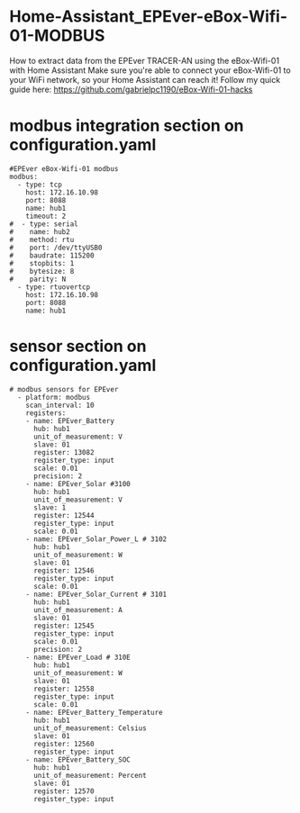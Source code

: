 # Home-Assistant_EPEver-eBox-Wifi-01-MODBUS
How to extract data from the EPEver TRACER-AN using the eBox-Wifi-01 with Home Assistant
Make sure you're able to connect your eBox-Wifi-01 to your WiFi network, so your Home Assistant can reach it!
Follow my quick guide here: https://github.com/gabrielpc1190/eBox-Wifi-01-hacks

# modbus integration section on configuration.yaml
```
#EPEver eBox-Wifi-01 modbus
modbus:
  - type: tcp
    host: 172.16.10.98
    port: 8088
    name: hub1
    timeout: 2
#  - type: serial
#    name: hub2
#    method: rtu
#    port: /dev/ttyUSB0
#    baudrate: 115200
#    stopbits: 1
#    bytesize: 8
#    parity: N
  - type: rtuovertcp
    host: 172.16.10.98
    port: 8088
    name: hub1
```

# sensor section on configuration.yaml
```
# modbus sensors for EPEver
  - platform: modbus
    scan_interval: 10
    registers:
    - name: EPEver_Battery
      hub: hub1
      unit_of_measurement: V
      slave: 01
      register: 13082
      register_type: input
      scale: 0.01
      precision: 2
    - name: EPEver_Solar #3100
      hub: hub1
      unit_of_measurement: V
      slave: 1
      register: 12544
      register_type: input
      scale: 0.01
    - name: EPEver_Solar_Power_L # 3102
      hub: hub1
      unit_of_measurement: W
      slave: 01
      register: 12546
      register_type: input
      scale: 0.01
    - name: EPEver_Solar_Current # 3101
      hub: hub1
      unit_of_measurement: A
      slave: 01
      register: 12545
      register_type: input
      scale: 0.01
      precision: 2
    - name: EPEver_Load # 310E
      hub: hub1
      unit_of_measurement: W
      slave: 01
      register: 12558
      register_type: input
      scale: 0.01
    - name: EPEver_Battery_Temperature
      hub: hub1
      unit_of_measurement: Celsius
      slave: 01
      register: 12560
      register_type: input
    - name: EPEver_Battery_SOC
      hub: hub1
      unit_of_measurement: Percent
      slave: 01
      register: 12570
      register_type: input
```
